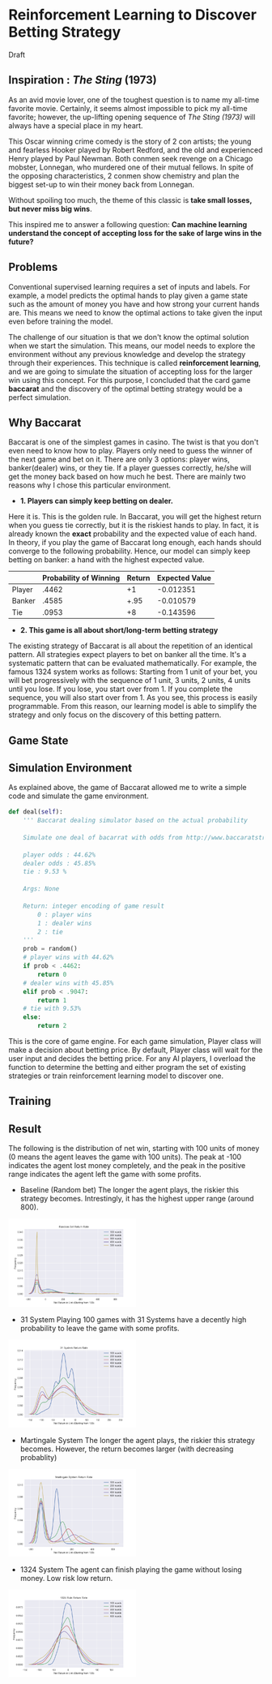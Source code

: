 # Reinforcement Learning to Discover Betting Strategy

Draft
## Inspiration : *The Sting* (1973)

As an avid movie lover, one of the toughest question is to name my all-time favorite movie. Certainly, it seems almost impossible to pick my all-time favorite; however, the up-lifting opening sequence of *The Sting (1973)* will always have a special place in my heart.

This Oscar winning crime comedy is the story of 2 con artists; the young and fearless Hooker played by Robert Redford, and the old and experienced Henry played by Paul Newman. Both conmen seek revenge on a Chicago mobster, Lonnegan, who murdered one of their mutual fellows. In spite of the opposing characteristics, 2 conmen show chemistry and plan the biggest set-up to win their money back from Lonnegan.

Without spoiling too much, the theme of this classic is **take small losses, but never miss big wins**.

This inspired me to answer a following question:
**Can machine learning understand the concept of accepting loss for the sake of large wins in the future?**

## Problems

Conventional supervised learning requires a set of inputs and labels. For example, a model predicts the optimal hands to play given a game state such as the amount of money you have and how strong your current hands are. This means we need to know the optimal actions to take given the input even before training the model.

The challenge of our situation is that we don't know the optimal solution when we start the simulation. This means, our model needs to explore the environment without any previous knowledge and develop the strategy through their experiences. This technique is called **reinforcement learning**, and we are going to simulate the situation of accepting loss for the larger win using this concept.
For this purpose, I concluded that the card game **baccarat** and the discovery of the optimal betting strategy would be a perfect simulation.

## Why Baccarat

Baccarat is one of the simplest games in casino. The twist is that you don't even need to know how to play. Players only need to guess the winner of the next game and bet on it. There are only 3 options: player wins, banker(dealer) wins, or they tie. If a player guesses correctly, he/she will get the money back based on how much he best. There are mainly two reasons why I chose this particular environment.

* **1. Players can simply keep betting on dealer.**

Here it is. This is the golden rule. In Baccarat, you will get the highest return when you guess tie correctly, but it is the riskiest hands to play. In fact, it is already known the **exact** probability and the expected value of each hand. In theory, if you play the game of Baccarat long enough, each hands should converge to the following probability. Hence, our model can simply keep betting on banker: a hand with the highest expected value.


  |        | Probability of Winning |  Return | Expected Value  |
  |--------|------------------------|---------|-----------------|
  | Player |          .4462         |  +1     |   -0.012351     |
  | Banker |          .4585         |  +.95   |   -0.010579     |
  | Tie    |          .0953         |  +8     |   -0.143596     |


* **2. This game is all about short/long-term betting strategy**

The existing strategy of Baccarat is all about the repetition of an identical pattern. All strategies expect players to bet on banker all the time. It's a systematic pattern that can be evaluated mathematically. For example, the famous 1324 system works as follows: Starting from 1 unit of your bet, you will bet progressively with the sequence of 1 unit, 3 units, 2 units, 4 units until you lose. If you lose, you start over from 1. If you complete the sequence, you will also start over from 1. As you see, this process is easily programmable. From this reason, our learning model is able to simplify the strategy and only focus on the discovery of this betting pattern.   


## Game State

## Simulation Environment

As explained above, the game of Baccarat allowed me to write a simple code and simulate the game environment. 
```Python
def deal(self):
    ''' Baccarat dealing simulator based on the actual probability

    Simulate one deal of bacarrat with odds from http://www.baccaratstrategies.net/Baccarat-Probabilities.html

    player odds : 44.62%
    dealer odds : 45.85%
    tie : 9.53 %

    Args: None

    Return: integer encoding of game result
        0 : player wins
        1 : dealer wins
        2 : tie
    '''
    prob = random()
    # player wins with 44.62%
    if prob < .4462:
        return 0
    # dealer wins with 45.85%
    elif prob < .9047:
        return 1
    # tie with 9.53%
    else:
        return 2
```
This is the core of game engine. For each game simulation, Player class will make a decision about betting price. By default, Player class will wait for the user input and decides the betting price. For any AI players, I overload the function to determine the betting and either program the set of existing strategies or train reinforcement learning model to discover one.

## Training

## Result
The following is the distribution of net win, starting with 100 units of money (0 means the agent leaves the game with 100 units). The peak at -100 indicates the agent lost money completely, and the peak in the positive range indicates the agent left the game with some profits.

- Baseline (Random bet)
The longer the agent plays, the riskier this strategy becomes. Intrestingly, it has the highest upper range (around 800). 
<p align="left">
  <img src="./result/random/100-500_random.png" width="50%">
</p>

- 31 System 
Playing 100 games with 31 Systems have a decently high probability to leave the game with some profits.
<p align="left">
  <img src="./result/31System/100-500_31.png" width="50%">
</p>

- Martingale System
The longer the agent plays, the riskier this strategy becomes. However, the return becomes larger (with decreasing probablity)
<p align="left">
  <img src="./result/100-500_martingale.png" width="50%">
</p>

- 1324 System
The agent can finish playing the game without losing money. Low risk low return.
<p align="left">
  <img src="./result/1324/100-500_1324.png" width="50%">
</p>
